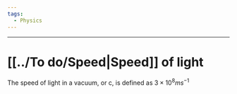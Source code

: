 ```yaml
---
tags:
  - Physics
---
```

---  
# [[../To do/Speed|Speed]] of light  
The speed of light in a vacuum, or c, is defined as $3\times10^8ms^{-1}$  
